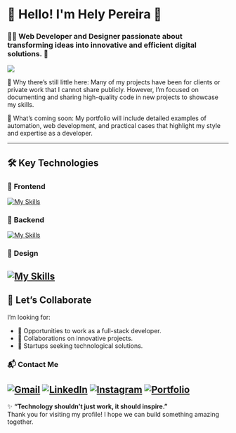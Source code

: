 # 🌟 Hello! I'm Hely Pereira 👋

### 🧑‍💻 Web Developer and Designer passionate about transforming ideas into innovative and efficient digital solutions. 🚀

  <img align="center" src="https://quanta-minds.com/crm/media/github-hely-background.jpg?_t=1733677883" />

🌟 Why there’s still little here:
Many of my projects have been for clients or private work that I cannot share publicly. However, I’m focused on documenting and sharing high-quality code in new projects to showcase my skills.

🚀 What’s coming soon:
My portfolio will include detailed examples of automation, web development, and practical cases that highlight my style and expertise as a developer.

---

## 🛠️ **Key Technologies**

### 🔷 **Frontend**
[![My Skills](https://skillicons.dev/icons?i=js,html,css,react)](https://skillicons.dev)

### 🔷 **Backend**
[![My Skills](https://skillicons.dev/icons?i=nodejs,express,python,mongodb,mysql)](https://skillicons.dev)

### 🔷 **Design**
[![My Skills](https://skillicons.dev/icons?i=figma,photoshop,illustrator,aftereffects,sketchup)](https://skillicons.dev)
---

## 🤝 **Let’s Collaborate**

I’m looking for:
- 🌟 Opportunities to work as a full-stack developer.
- 🤝 Collaborations on innovative projects.
- 🚀 Startups seeking technological solutions.

### 📬 **Contact Me**
<a href="mailto:almeidahely@gmail.com" target="__blank">![Gmail](https://img.shields.io/badge/Gmail-D14836?style=for-the-badge&logo=gmail&logoColor=white)</a>
<a href="https://www.linkedin.com/in/hely-pereira/" target="__blank">![LinkedIn](https://img.shields.io/badge/linkedin-%230077B5.svg?style=for-the-badge&logo=linkedin&logoColor=white)</a>
<a href="https://www.instagram.com/hely._.alm/" target="__blank">![Instagram](https://img.shields.io/badge/Instagram-%23E4405F.svg?style=for-the-badge&logo=Instagram&logoColor=white)</a>
<a href="https://helypereira.github.io/" target="__blank">![Portfolio](https://img.shields.io/badge/Portfolio-%23000000.svg?style=for-the-badge&logo=firefox&logoColor=#FF7139)</a>
---

✨ **“Technology shouldn’t just work, it should inspire.”**  
Thank you for visiting my profile! I hope we can build something amazing together.
